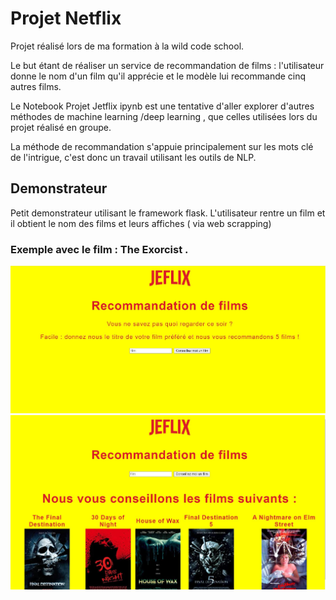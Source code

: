 # Projet Netflix 


Projet réalisé lors de ma formation à la wild code school.

Le but étant de réaliser un service de recommandation de films : l'utilisateur donne le nom d'un film qu'il apprécie et le modèle lui recommande cinq autres films.

Le Notebook Projet Jetflix ipynb est une tentative d'aller explorer d'autres méthodes de machine learning /deep learning , que celles utilisées lors du projet réalisé en groupe.

La méthode de recommandation s'appuie principalement sur les mots clé de l'intrigue, c'est donc un travail utilisant les outils de NLP.


## Demonstrateur

Petit demonstrateur utilisant le framework flask.
L'utilisateur rentre un film et il obtient le nom des films et leurs affiches ( via web scrapping)

### Exemple avec le film : The Exorcist .


![Page home](https://github.com/TrueCactus/Projet_Netflix/blob/master/Demonstrateur/Visualisation/Page_Home.jpg?raw=true)
![Page Resultat](https://github.com/TrueCactus/Projet_Netflix/blob/master/Demonstrateur/Visualisation/Page_Resultat.jpg?raw=true)
